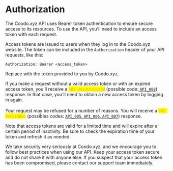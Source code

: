 # Authorization

The Coodo.xyz API uses Bearer token authentication to ensure secure access to its resources. To use the API, you'll need to include an access token with each request.

Access tokens are issued to users when they log in to the Coodo.xyz website. The token can be included in the `Authorization` header of your API requests, like this:

```
Authorization: Bearer <access_token>
```

Replace with the token provided to you by Coodo.xyz.

If you make a request without a valid access token or with an expired access token, you'll receive a <mark style="color:orange;">`401 Unauthorized`</mark> (possible code:[ `API_008`](utils/errors-codes.md)) response. In that case, you'll need to obtain a new access token by logging in again.\
\
Your request may be refused for a number of reasons. You will receive a <mark style="color:orange;">`403 Forbidden`</mark> (possibles codes: [`API_005`, `API_006`, `API_007`](utils/errors-codes.md)) response.

Note that access tokens are valid for a limited time and will expire after a certain period of inactivity. Be sure to check the expiration time of your token and refresh it as needed.

We take security very seriously at Coodo.xyz, and we encourage you to follow best practices when using our API. Keep your access token secure and do not share it with anyone else. If you suspect that your access token has been compromised, please contact our support team immediately.
